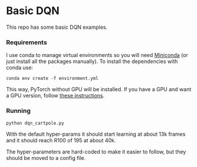 # Basic DQN

This repo has some basic DQN examples.

### Requirements
I use conda to manage virtual environments so you will need [Miniconda](https://docs.conda.io/projects/conda/en/latest/user-guide/install/index.html) (or just install all the packages manually).
To install the dependencies with conda use:

    conda env create -f environment.yml

This way, PyTorch without GPU will be installed. If you have a GPU and want a GPU version, follow [these instructions](https://pytorch.org/get-started/locally/).

### Running

    python dqn_cartpole.py

With the default hyper-params it should start learning at about 13k frames and it should reach R100 of 195 at about 40k.

The hyper-parameters are hard-coded to make it easier to follow, but they should be moved to a config file.